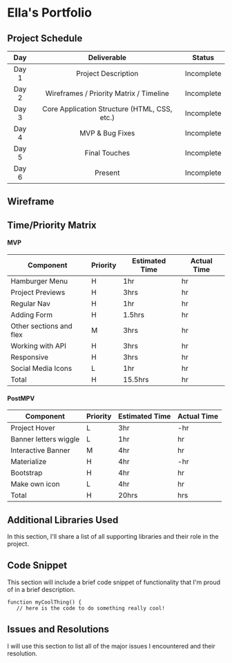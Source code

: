 # Ella's Portfolio 

## Project Schedule 

| Day | Deliverable    | Status |
| :---:   | :---: | :---: | 
| Day 1 | Project Description    | Incomplete | 
| Day 2 | Wireframes / Priority Matrix / Timeline    | Incomplete |
| Day 3 | Core Application Structure (HTML, CSS, etc.)	    | Incomplete | 
| Day 4 | MVP & Bug Fixes	    | Incomplete |
| Day 5 | Final Touches	    | Incomplete | 
| Day 6 | Present    | Incomplete |


## Wireframe 


## Time/Priority Matrix 
#### MVP 

| Component | Priority  | Estimated Time  | Actual Time | 
| ------- | --- | --- | ------- |
| Hamburger Menu	 | H | 1hr | hr | 
| Project Previews	 | H | 3hrs | hr | 
| Regular Nav	 | H | 1hr | hr | 
| Adding Form	 | H | 1.5hrs | hr | 
| Other sections and flex	 | M | 3hrs | hr | 
| Working with API	 | H | 3hrs | hr | 
| Responsive | H | 3hrs | hr | 
| Social Media Icons	 | L | 1hr | hr | 
| Total | H | 15.5hrs | hr | 

#### PostMPV 

| Component | Priority  | Estimated Time  | Actual Time | 
| ------- | --- | --- | ------- |
| Project Hover | L | 3hr | -hr | hr |
| Banner letters wiggle | L | 1hr | hr |
| Interactive Banner | M | 4hr | hr |
| Materialize | H | 4hr | -hr | hr |
| Bootstrap | H | 4hr | hr |
| Make own icon | L | 4hr | hr |
| Total | H | 20hrs| hrs |

## Additional Libraries Used 
In this section, I'll share a list of all supporting libraries and their role in the project.

## Code Snippet
This section will include a brief code snippet of functionality that I'm proud of in a brief description.

 ```
function myCoolThing() {
	// here is the code to do something really cool!
 ```   

## Issues and Resolutions
I will use this section to list all of the major issues I encountered and their resolution.